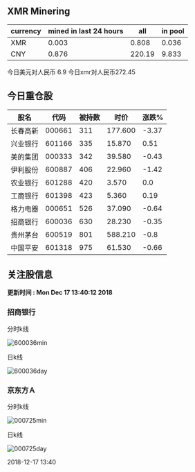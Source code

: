 ## XMR Minering

|currency|mined in last 24 hours|all|in pool|
|---|---|---|---|
|XMR|0.003|0.808|0.036|
|CNY|0.876|220.19|9.833|

今日美元对人民币 6.9	今日xmr对人民币272.45


## 今日重仓股 

|股名|代码|被持数|时价|涨跌%|
|---|---|---|---|---|
|长春高新|000661|311|177.600|-3.37|
|兴业银行|601166|335|15.870|0.51|
|美的集团|000333|342|39.580|-0.43|
|伊利股份|600887|406|22.960|-1.42|
|农业银行|601288|420|3.570|0.0|
|工商银行|601398|423|5.360|0.19|
|格力电器|000651|526|37.090|-0.64|
|招商银行|600036|630|28.230|-0.35|
|贵州茅台|600519|801|588.210|-0.8|
|中国平安|601318|975|61.530|-0.66|

## 关注股信息
**更新时间 : Mon Dec 17 13:40:12 2018**
### 招商银行 
分时k线

![600036min](http://image.sinajs.cn/newchart/min/n/sh600036.gif)

日k线

![600036day](http://image.sinajs.cn/newchart/daily/n/sh600036.gif)

### 京东方Ａ 
分时k线

![000725min](http://image.sinajs.cn/newchart/min/n/sz000725.gif)

日k线

![000725day](http://image.sinajs.cn/newchart/daily/n/sz000725.gif)

2018-12-17 13:40